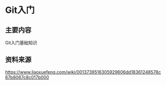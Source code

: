 # Git入门

## 主要内容
Git入门基础知识

## 资料来源
https://www.liaoxuefeng.com/wiki/0013739516305929606dd18361248578c67b8067c8c017b000